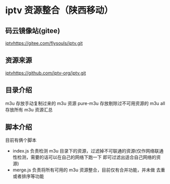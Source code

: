 # iptv 资源整合（陕西移动）

## 码云镜像站(gitee)
[iptv](https://gitee.com/flysouls/iptv.git)https://gitee.com/flysouls/iptv.git

## 资源来源
[iptv](https://github.com/iptv-org/iptv.git)https://github.com/iptv-org/iptv.git

## 目录介绍
m3u 存放手动复制过来的 m3u 资源
pure-m3u 存放剔除过不可用资源的 m3u
all 存放所有 m3u 资源汇总

## 脚本介绍
目前有俩个脚本
- index.js 负责检测 m3u 目录下的资源，过滤掉不可联通的资源(仅作网络联通性检测，需要的话可以在自己的网络下跑一下 即可过滤出适合自己网络的资源)
- merge.js 负责将所有可用的 m3u 资源整合，目前仅有合并功能，并未做 去重或者排序等功能
